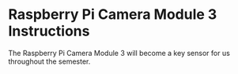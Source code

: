 # Raspberry Pi Camera Module 3 Instructions

The Raspberry Pi Camera Module 3 will become a key sensor for us throughout the semester. 
